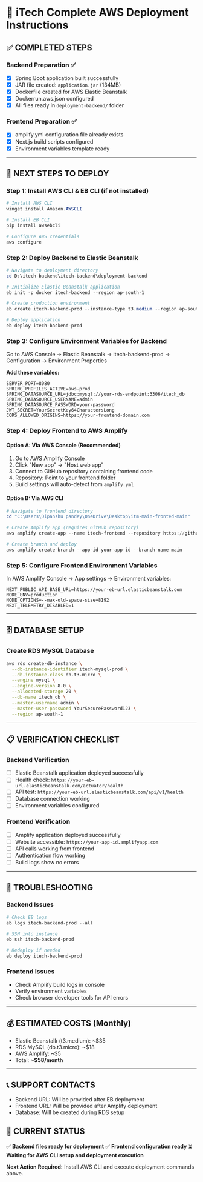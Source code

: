 # 🚀 iTech Complete AWS Deployment Instructions

## ✅ COMPLETED STEPS

### Backend Preparation ✅
- [x] Spring Boot application built successfully
- [x] JAR file created: `application.jar` (134MB)
- [x] Dockerfile created for AWS Elastic Beanstalk
- [x] Dockerrun.aws.json configured
- [x] All files ready in `deployment-backend/` folder

### Frontend Preparation ✅
- [x] amplify.yml configuration file already exists
- [x] Next.js build scripts configured
- [x] Environment variables template ready

---

## 🔧 NEXT STEPS TO DEPLOY

### Step 1: Install AWS CLI & EB CLI (if not installed)
```powershell
# Install AWS CLI
winget install Amazon.AWSCLI

# Install EB CLI
pip install awsebcli

# Configure AWS credentials
aws configure
```

### Step 2: Deploy Backend to Elastic Beanstalk
```powershell
# Navigate to deployment directory
cd D:\itech-backend\itech-backend\deployment-backend

# Initialize Elastic Beanstalk application
eb init -p docker itech-backend --region ap-south-1

# Create production environment
eb create itech-backend-prod --instance-type t3.medium --region ap-south-1

# Deploy application
eb deploy itech-backend-prod
```

### Step 3: Configure Environment Variables for Backend
Go to AWS Console → Elastic Beanstalk → itech-backend-prod → Configuration → Environment Properties

**Add these variables:**
```
SERVER_PORT=8080
SPRING_PROFILES_ACTIVE=aws-prod
SPRING_DATASOURCE_URL=jdbc:mysql://your-rds-endpoint:3306/itech_db
SPRING_DATASOURCE_USERNAME=admin
SPRING_DATASOURCE_PASSWORD=your-password
JWT_SECRET=YourSecretKey64CharactersLong
CORS_ALLOWED_ORIGINS=https://your-frontend-domain.com
```

### Step 4: Deploy Frontend to AWS Amplify

#### Option A: Via AWS Console (Recommended)
1. Go to AWS Amplify Console
2. Click "New app" → "Host web app"
3. Connect to GitHub repository containing frontend code
4. Repository: Point to your frontend folder
5. Build settings will auto-detect from `amplify.yml`

#### Option B: Via AWS CLI
```powershell
# Navigate to frontend directory
cd "C:\Users\Dipanshu pandey\OneDrive\Desktop\itm-main-fronted-main"

# Create Amplify app (requires GitHub repository)
aws amplify create-app --name itech-frontend --repository https://github.com/your-username/itech-frontend

# Create branch and deploy
aws amplify create-branch --app-id your-app-id --branch-name main
```

### Step 5: Configure Frontend Environment Variables
In AWS Amplify Console → App settings → Environment variables:

```
NEXT_PUBLIC_API_BASE_URL=https://your-eb-url.elasticbeanstalk.com
NODE_ENV=production
NODE_OPTIONS=--max-old-space-size=8192
NEXT_TELEMETRY_DISABLED=1
```

---

## 🗄️ DATABASE SETUP

### Create RDS MySQL Database
```bash
aws rds create-db-instance \
  --db-instance-identifier itech-mysql-prod \
  --db-instance-class db.t3.micro \
  --engine mysql \
  --engine-version 8.0 \
  --allocated-storage 20 \
  --db-name itech_db \
  --master-username admin \
  --master-user-password YourSecurePassword123 \
  --region ap-south-1
```

---

## 📋 VERIFICATION CHECKLIST

### Backend Verification
- [ ] Elastic Beanstalk application deployed successfully
- [ ] Health check: `https://your-eb-url.elasticbeanstalk.com/actuator/health`
- [ ] API test: `https://your-eb-url.elasticbeanstalk.com/api/v1/health`
- [ ] Database connection working
- [ ] Environment variables configured

### Frontend Verification
- [ ] Amplify application deployed successfully
- [ ] Website accessible: `https://your-app-id.amplifyapp.com`
- [ ] API calls working from frontend
- [ ] Authentication flow working
- [ ] Build logs show no errors

---

## 🔧 TROUBLESHOOTING

### Backend Issues
```powershell
# Check EB logs
eb logs itech-backend-prod --all

# SSH into instance
eb ssh itech-backend-prod

# Redeploy if needed
eb deploy itech-backend-prod
```

### Frontend Issues
- Check Amplify build logs in console
- Verify environment variables
- Check browser developer tools for API errors

---

## 💰 ESTIMATED COSTS (Monthly)
- Elastic Beanstalk (t3.medium): ~$35
- RDS MySQL (db.t3.micro): ~$18
- AWS Amplify: ~$5
- Total: **~$58/month**

---

## 📞 SUPPORT CONTACTS
- Backend URL: Will be provided after EB deployment
- Frontend URL: Will be provided after Amplify deployment
- Database: Will be created during RDS setup

## 🎯 CURRENT STATUS
✅ **Backend files ready for deployment**
✅ **Frontend configuration ready**
⏳ **Waiting for AWS CLI setup and deployment execution**

**Next Action Required:** Install AWS CLI and execute deployment commands above.
